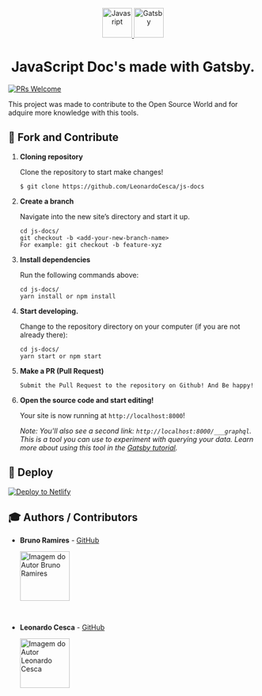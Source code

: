 <p align="center">
  <a href="https://javascript-docs.netlify.com/">
    <img alt="Javasript" src="https://i.ya-webdesign.com/images/vector-javascript-1.png" width="60" />
  </a>
  <a href="https://www.gatsbyjs.org">
    <img alt="Gatsby" src="https://www.gatsbyjs.org/monogram.svg" width="60" />
  </a>
</p>
<h1 align="center">
  JavaScript Doc's made with Gatsby.
</h1>

[![PRs Welcome](https://img.shields.io/badge/PRs-welcome-brightgreen.svg?style=flat-square)](http://makeapullrequest.com)

This project was made to contribute to the Open Source World and for adquire more knowledge with this tools.

## 🚀 Fork and Contribute

1.  **Cloning repository**

    Clone the repository to start make changes!

    ```shell
    $ git clone https://github.com/LeonardoCesca/js-docs
    ```

1.  **Create a branch**

    Navigate into the new site’s directory and start it up.

    ```shell
    cd js-docs/
    git checkout -b <add-your-new-branch-name>
    For example: git checkout -b feature-xyz
    ```

1.  **Install dependencies**

    Run the following commands above:

    ```shell
    cd js-docs/
    yarn install or npm install
    ```

1.  **Start developing.**

    Change to the repository directory on your computer (if you are not already there):

    ```shell
    cd js-docs/
    yarn start or npm start
    ```

1.  **Make a PR (Pull Request)**

    ```shell
    Submit the Pull Request to the repository on Github! And Be happy!
    ```

1.  **Open the source code and start editing!**

    Your site is now running at `http://localhost:8000`!

    _Note: You'll also see a second link: _`http://localhost:8000/___graphql`_. This is a tool you can use to experiment with querying your data. Learn more about using this tool in the [Gatsby tutorial](https://www.gatsbyjs.org/tutorial/part-five/#introducing-graphiql)._

## 💫 Deploy

[![Deploy to Netlify](https://www.netlify.com/img/deploy/button.svg)](https://app.netlify.com/start/deploy?repository=https://github.com/gatsbyjs/gatsby-starter-hello-world)

## 🎓 Authors / Contributors

- **Bruno Ramires** - [GitHub](https://github.com/brunormferreira)

  <a href="https://github.com/brunormferreira">
    <img 
    alt="Imagem do Autor Bruno Ramires" src="https://avatars0.githubusercontent.com/u/35575092?s=460&v=4" width="100">
  </a>

<br />

- **Leonardo Cesca** - [GitHub](https://github.com/LeonardoCesca)

  <a href="https://github.com/LeonardoCesca">
    <img 
    alt="Imagem do Autor Leonardo Cesca" src="https://avatars0.githubusercontent.com/u/22780548?s=460&v=4" width="100">
  </a>
